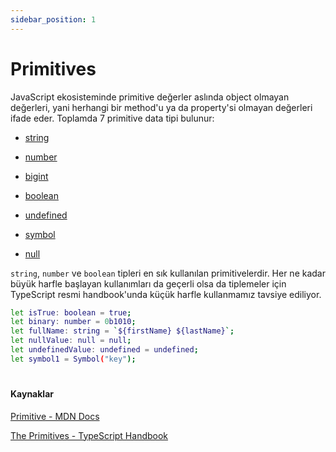 ```yaml
---
sidebar_position: 1
---
```


# Primitives

JavaScript ekosisteminde primitive değerler aslında object olmayan değerleri, yani herhangi bir method'u ya da property'si olmayan değerleri ifade eder. Toplamda 7 primitive data tipi bulunur:
* [string](https://developer.mozilla.org/en-US/docs/Glossary/String)

* [number](https://developer.mozilla.org/en-US/docs/Glossary/Number)

* [bigint](https://developer.mozilla.org/en-US/docs/Glossary/BigInt)

* [boolean](https://developer.mozilla.org/en-US/docs/Glossary/Boolean)

* [undefined](https://developer.mozilla.org/en-US/docs/Glossary/Undefined)

* [symbol](https://developer.mozilla.org/en-US/docs/Web/JavaScript/Reference/Global_Objects/Symbol)

* [null](https://developer.mozilla.org/en-US/docs/Glossary/Null)

`string`, `number` ve `boolean` tipleri en sık kullanılan primitivelerdir. Her ne kadar büyük harfle başlayan kullanımları da geçerli olsa da tiplemeler için TypeScript resmi handbook'unda küçük harfle kullanmamız tavsiye ediliyor.  

```bash
let isTrue: boolean = true;
let binary: number = 0b1010;
let fullName: string = `${firstName} ${lastName}`;
let nullValue: null = null;
let undefinedValue: undefined = undefined;
let symbol1 = Symbol("key");
```

#


#### Kaynaklar
[Primitive - MDN Docs](https://developer.mozilla.org/en-US/docs/Glossary/Primitive)

[The Primitives - TypeScript Handbook](https://developer.mozilla.org/en-US/docs/Glossary/Null)